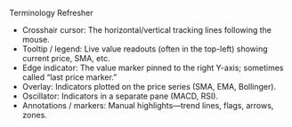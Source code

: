   Terminology Refresher

  - Crosshair cursor: The horizontal/vertical tracking lines following the mouse.
  - Tooltip / legend: Live value readouts (often in the top-left) showing current price,
  SMA, etc.
  - Edge indicator: The value marker pinned to the right Y-axis; sometimes called “last
  price marker.”
  - Overlay: Indicators plotted on the price series (SMA, EMA, Bollinger).
  - Oscillator: Indicators in a separate pane (MACD, RSI).
  - Annotations / markers: Manual highlights—trend lines, flags, arrows, zones.

